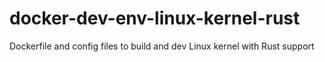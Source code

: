 # docker-dev-env-linux-kernel-rust
Dockerfile and config files to build and dev Linux kernel with Rust support
